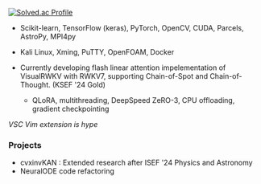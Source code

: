 [![Solved.ac Profile](http://mazassumnida.wtf/api/v2/generate_badge?boj=bllacovvqso)](https://solved.ac/bllacovvqso/)

- Scikit-learn, TensorFlow (keras), PyTorch, OpenCV, CUDA, Parcels, AstroPy, MPI4py
- Kali Linux, Xming, PuTTY, OpenFOAM, Docker

- Currently developing flash linear attention impelementation of VisualRWKV with RWKV7, supporting Chain-of-Spot and Chain-of-Thought. (KSEF '24 Gold)
  - QLoRA, multithreading, DeepSpeed ZeRO-3, CPU offloading, gradient checkpointing

*VSC Vim extension is hype*

### Projects
- cvxinvKAN : Extended research after ISEF '24 Physics and Astronomy
- NeuralODE code refactoring
